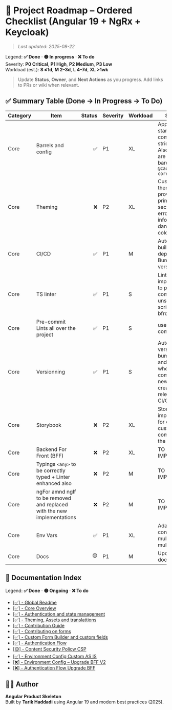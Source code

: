 # 🎯 Project Roadmap – Ordered Checklist (Angular 19 + NgRx + Keycloak)

> _Last updated: 2025-08-22_

Legend: **✅ Done** · **🟡 In progress** · **❌ To do**  
Severity: **P0 Critical**, **P1 High**, **P2 Medium**, **P3 Low**  
Workload (est.): **S ≤1d**, **M 2–3d**, **L 4–7d**, **XL >1wk**

> Update **Status**, **Owner**, and **Next Actions** as you progress. Add links to PRs or wiki when relevant.

## ✅ Summary Table (Done → In Progress → To Do)

| Category | Item                                                                    | Status | Severity | Workload | Summary                                                                                                             | Key Files / Paths                                                                                      | Next Actions      | Owner |
| -------- | ----------------------------------------------------------------------- | -----: | -------- | -------- | ------------------------------------------------------------------------------------------------------------------- | ------------------------------------------------------------------------------------------------------ | ----------------- | ----- |
| Core     | Barrels and config                                                      |     ✅ | P1       | XL       | App uses standalone components, strict TS/ESLint. Also imports are done via barels `@cadai/pxs-ng-core/*`           | `See core repository on Azure actifacts https://dev.azure.com/cadai/Socle/_artifacts/feed/PXS-NG-CORE` | —                 | FE    |
| Core     | Theming                                                                 |     ❌ | P2       | XL       | Customize app theming by providing primary, secondary, error, success, infor, danger,etc.. colors `*.scss*`         | `See theming docs`                                                                                     | to be implement   | FE    |
| Core     | CI/CD                                                                   |     ✅ | P1       | M        | Automatic builds and deployments + Bumping versions                                                                 | `azure-pipelines.ylm`                                                                                  | -------           | FE    |
| Core     | TS linter                                                               |     ✅ | P1       | S        | Lint implementation to prevent from committing unsecure scripts + lint bfrore commit                                | `husky`                                                                                                | --                | FE    |
| Core     | Pre-commit Lints all over the project                                   |     ✅ | P1       | S        | use ling before commit                                                                                              | `husky`                                                                                                | -----             | FE    |
| Core     | Versionning                                                             |     ✅ | P1       | S        | Auto upgrade version by bumping a Tag and pushing it when commiting a new release + creating a release note + CI/CD | ---                                                                                                    |                   | FE    |
| Core     | Storybook                                                               |     ❌ | P2       | XL       | Storybook implementation for every custom component in the app                                                      | `projects/core/shared/*`                                                                               | TO BE IMPLEMENTED | FE    |
| Core     | Backend For Front (BFF)                                                 |     ❌ | P2       | XL       | TO BE IMPLEMENTED                                                                                                   | see `REAMD-ENV-CONFIG-UPGRADE-V2-BFF`                                                                  | TO BE IMPLEMENTED | FE    |
| Core     | Typings `<any>` to be correctly typed + Linter enhanced also            |     ❌ | P2       | M        | TO BE IMPLEMENTED                                                                                                   | see `REAMD-ENV-CONFIG-UPGRADE-V2-BFF`                                                                  | TO BE IMPLEMENTED | FE    |
| Core     | ngFor amnd ngIf to be removed and replaced with the new implementations |     ❌ | P2       | M        | TO BE IMPLEMENTED                                                                                                   | see `REAMD-ENV-CONFIG-UPGRADE-V2-BFF`                                                                  | TO BE IMPLEMENTED | FE    |
| Core     | Env Vars                                                                |     ✅ | P1       | XL       | Adapt the ENV configuration multitenant and multi feature                                                           | `REAMD-ENV-CONFIG-ASIS`                                                                                | ---               | FE    |
| Core     | Docs                                                                    |     🟡 | P1       | M        | Update all documentations                                                                                           | ---                                                                                                    | Inprogress        | FE    |

## 📃 Documentation Index

Legend: **✅ Done** · **🟡 Ongoing** · **❌ To do**

- [[✅] - Global Readme](./README.md)
- [[✅] - Core Overview](./README-OVERVIEW.md)
- [[✅] - Authentication and state management](./projects/core/store/README.md)
- [[✅] - Theming, Assets and translattions](./README-ASSETS-TRANSLATIONS.md)
- [[✅] - Contribution Guide](./CONTRIBUTING.md)
- [[✅] - Contributing on forms](projects/core/shared/CONTRIBUTING.md)
- [[✅] - Custom Form Builder and custom fields](projects/core/shared/README-FORMS.md)
- [[✅] - Authentication Flow](README-CURRENT-AUTH.md)
- [[🟡] - Content Security Policw CSP](./README-CSP.md)
- [[✅] - Environment Config Custom AS IS](README-ENV-CONFIG-ASIS.md)
- [[❌] - Environment Config – Upgrade BFF V2](README-ENV-CONFIG-UPGRADE-V2-BBF.md)
- [[❌] - Authentication Flow Upgrade BFF](README-AUTH-UPGRADE-V2-BFF.md)

## 🧑‍💻 Author

**Angular Product Skeleton**  
Built by **Tarik Haddadi** using Angular 19 and modern best practices (2025).

